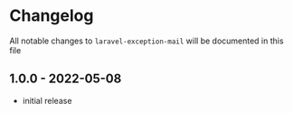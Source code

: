# Changelog

All notable changes to `laravel-exception-mail` will be documented in this file

## 1.0.0 - 2022-05-08

- initial release
